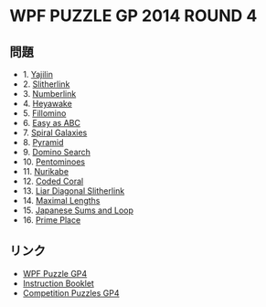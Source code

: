 # WPF PUZZLE GP 2014 ROUND 4

## 問題
- 1\. [Yajilin](../puzzle/yajilin.md)
- 2\. [Slitherlink](../puzzle/slitherlink.md)
- 3\. [Numberlink](../puzzle/arukone.md)
- 4\. [Heyawake](../puzzle/heyawake.md)
- 5\. [Fillomino](../puzzle/fillomino.md)
- 6\. [Easy as ABC](../puzzle/easyas.md)
- 7\. [Spiral Galaxies](../puzzle/spiralgalaxies.md)
- 8\. [Pyramid](../puzzle/pyramid.md)
- 9\. [Domino Search](../puzzle/dominosearch.md)
- 10\. [Pentominoes](../puzzle/pentominoes.md)
- 11\. [Nurikabe](../puzzle/nurikabe.md)
- 12\. [Coded Coral](../puzzle/coral-encoded.md)
- 13\. [Liar Diagonal Slitherlink](../puzzle/slitherlink-liardiagonal.md)
- 14\. [Maximal Lengths](../puzzle/maximallengths.md)
- 15\. [Japanese Sums and Loop](../puzzle/japanesesums-loop.md)
- 16\. [Prime Place](../puzzle/primeplace.md)

## リンク
- [WPF Puzzle GP4](https://gp.worldpuzzle.org/content/wpf-puzzle-gp4)
- [Instruction Booklet](https://gp.worldpuzzle.org/content/instruction-booklet-8)
- [Competition Puzzles GP4](https://gp.worldpuzzle.org/content/competition-puzzles-gp4-0)
